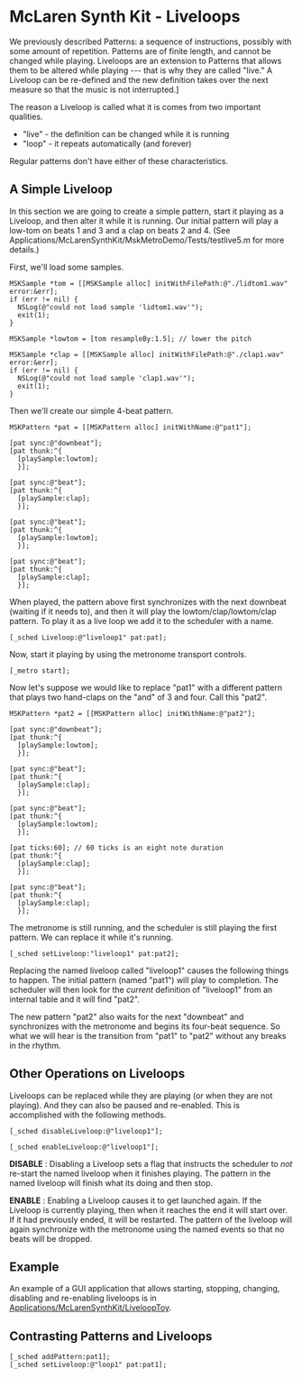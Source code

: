 # McLaren Synth Kit - Liveloops

We previously described Patterns: a sequence of instructions, possibly with some amount of repetition.  Patterns are of finite length, and cannot be changed while playing.  Liveloops are an extension to Patterns that allows them to be altered while playing --- that is why they are called "live."  A Liveloop can be re-defined and the new definition takes over the next measure so that the music is not interrupted.]

The reason a Liveloop is called what it is comes from two important qualities.

* "live" - the definition can be changed while it is running
* "loop" - it repeats automatically (and forever)

Regular patterns don't have either of these characteristics.

## A Simple Liveloop

In this section we are going to create a simple pattern, start it playing as a Liveloop, and then alter it while it is running.  Our initial pattern will play a low-tom on beats 1 and 3 and a clap on beats 2 and 4.  (See Applications/McLarenSynthKit/MskMetroDemo/Tests/testlive5.m for more details.)

First, we'll load some samples.

``` objc
MSKSample *tom = [[MSKSample alloc] initWithFilePath:@"./lidtom1.wav" error:&err];
if (err != nil) {
  NSLog(@"could not load sample 'lidtom1.wav'");
  exit(1);
}

MSKSample *lowtom = [tom resampleBy:1.5]; // lower the pitch

MSKSample *clap = [[MSKSample alloc] initWithFilePath:@"./clap1.wav" error:&err];
if (err != nil) {
  NSLog(@"could not load sample 'clap1.wav'");
  exit(1);
}

```

Then we'll create our simple 4-beat pattern.

``` objc
MSKPattern *pat = [[MSKPattern alloc] initWithName:@"pat1"];

[pat sync:@"downbeat"];
[pat thunk:^{
  [playSample:lowtom];
  }];
 
[pat sync:@"beat"];
[pat thunk:^{
  [playSample:clap];
  }];
 
[pat sync:@"beat"];
[pat thunk:^{
  [playSample:lowtom];
  }];
 
[pat sync:@"beat"];
[pat thunk:^{
  [playSample:clap];
  }];
```

When played, the pattern above first synchronizes with the next downbeat (waiting if it needs to), and then it will play the lowtom/clap/lowtom/clap pattern.  To play it as a live loop we add it to the scheduler with a name.

``` objc
[_sched Liveloop:@"liveloop1" pat:pat];
```

Now, start it playing by using the metronome transport controls.

``` objc
[_metro start];
```

Now let's suppose we would like to replace "pat1" with a different pattern that plays two hand-claps on the "and" of 3 and four.  Call this "pat2".

``` objc
MSKPattern *pat2 = [[MSKPattern alloc] initWithName:@"pat2"];

[pat sync:@"downbeat"];
[pat thunk:^{
  [playSample:lowtom];
  }];
 
[pat sync:@"beat"];
[pat thunk:^{
  [playSample:clap];
  }];
 
[pat sync:@"beat"];
[pat thunk:^{
  [playSample:lowtom];
  }];
  
[pat ticks:60]; // 60 ticks is an eight note duration
[pat thunk:^{
  [playSample:clap];
  }];

[pat sync:@"beat"];
[pat thunk:^{
  [playSample:clap];
  }];
```

The metronome is still running, and the scheduler is still playing the first pattern.  We can replace it while it's running.

``` objc
[_sched setLiveloop:"liveloop1" pat:pat2];
```

Replacing the named liveloop called "liveloop1" causes the following things to happen.  The initial pattern (named "pat1") will play to completion.  The scheduler will then look for the *current* definition of "liveloop1" from an internal table and it will find "pat2".

The new pattern "pat2" also waits for the next "downbeat" and synchronizes with the metronome and begins its four-beat sequence.  So what we will hear is the transition from "pat1" to "pat2" without any breaks in the rhythm.

## Other Operations on Liveloops

Liveloops can be replaced while they are playing (or when they are not playing).  And they can also be paused and re-enabled.  This is accomplished with the following methods.

``` objc
[_sched disableLiveloop:@"liveloop1"];

[_sched enableLiveloop:@"liveloop1"];
```

**DISABLE**
: Disabling a Liveloop sets a flag that instructs the scheduler to *not* re-start the named liveloop when it finishes playing.  The pattern in the named liveloop will finish what its doing and then stop.

**ENABLE**
: Enabling a Liveloop causes it to get launched again.  If the Liveloop is currently playing, then when it reaches the end it will start over.  If it had previously ended, it will be restarted.  The pattern of the liveloop will again synchronize with the metronome using the named events so that no beats will be dropped.

## Example

An example of a GUI application that allows starting, stopping, changing, disabling and re-enabling liveloops is in [Applications/McLarenSynthKit/LiveloopToy](/Applications/McLarenSynthKit/LiveloopToy).



## Contrasting Patterns and Liveloops

``` objc
[_sched addPattern:pat1];
[_sched setLiveloop:@"loop1" pat:pat1];
```
